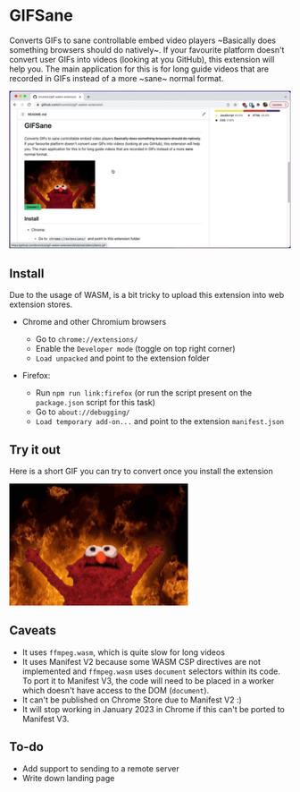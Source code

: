 # GIFSane

Converts GIFs to sane controllable embed video players ~Basically does something browsers should do natively~.
If your favourite platform doesn't convert user GIFs into videos (looking at you GitHub), this extension will
help you. The main application for this is for long guide videos that are recorded in GIFs instead of a more
~sane~ normal format.

![](./demo/demo.webp)

## Install

Due to the usage of WASM, is a bit tricky to upload this extension into web extension stores.

- Chrome and other Chromium browsers
  - Go to `chrome://extensions/`
  - Enable the `Developer mode` (toggle on top right corner)
  - `Load unpacked` and point to the extension folder

- Firefox:
  - Run `npm run link:firefox` (or run the script present on the `package.json` script for this task)
  - Go to `about://debugging/`
  - `Load temporary add-on...` and point to the extension `manifest.json`

## Try it out

Here is a short GIF you can try to convert once you install the extension

![](./demo/demo.gif)

## Caveats

- It uses `ffmpeg.wasm`, which is quite slow for long videos
- It uses Manifest V2 because some WASM CSP directives are not implemented and `ffmpeg.wasm` uses `document` selectors within its code. To port it to Manifest V3, the code will need to be placed in a worker which doesn't have access to the DOM (`document`).
- It can't be published on Chrome Store due to Manifest V2 :)
- It will stop working in January 2023 in Chrome if this can't be ported to Manifest V3.

## To-do

- Add support to sending to a remote server
- Write down landing page
